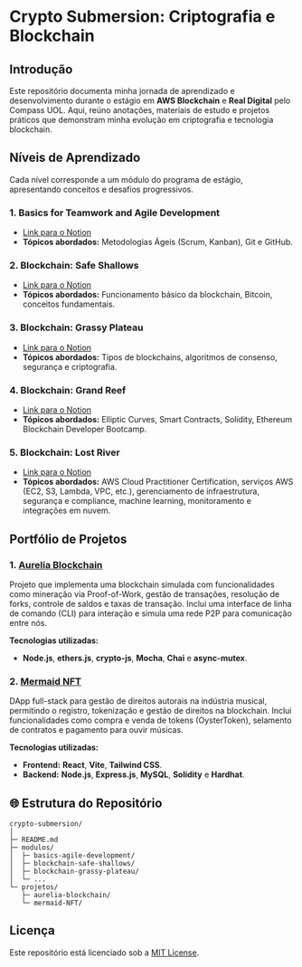 # Crypto Submersion: Criptografia e Blockchain

## Introdução

Este repositório documenta minha jornada de aprendizado e desenvolvimento durante o estágio em **AWS Blockchain** e **Real Digital** pelo Compass UOL. Aqui, reúno anotações, materiais de estudo e projetos práticos que demonstram minha evolução em criptografia e tecnologia blockchain.

## Níveis de Aprendizado

Cada nível corresponde a um módulo do programa de estágio, apresentando conceitos e desafios progressivos.

### 1. Basics for Teamwork and Agile Development
- [Link para o Notion](https://sky-clock-04e.notion.site/10d0cf47793880e88008d2969baad064?v=43eaeedb151747f89e3fac0d19b85023)
- **Tópicos abordados:** Metodologias Ágeis (Scrum, Kanban), Git e GitHub.

### 2. Blockchain: Safe Shallows
- [Link para o Notion](https://sky-clock-04e.notion.site/10d0cf477938804c8175d3fa04be2702?v=fc87071403e249ef86c44c2dbf09e581)
- **Tópicos abordados:** Funcionamento básico da blockchain, Bitcoin, conceitos fundamentais.

### 3. Blockchain: Grassy Plateau
- [Link para o Notion](https://sky-clock-04e.notion.site/10f0cf4779388023b51ccbe7edaf9a8b?v=1b1c2dd9d08f479ea28b44bc68ecbd22&pvs=4)
- **Tópicos abordados:** Tipos de blockchains, algoritmos de consenso, segurança e criptografia.

### 4. Blockchain: Grand Reef
- [Link para o Notion](https://sky-clock-04e.notion.site/13d0cf47793880178faaebf82e586e3f?v=f545f1d2f28544398a4d4252bd9eaabc)
- **Tópicos abordados:** Elliptic Curves, Smart Contracts, Solidity, Ethereum Blockchain Developer Bootcamp.

### 5. Blockchain: Lost River
- [Link para o Notion](https://sky-clock-04e.notion.site/1770cf477938804dadc2d0a3b0910542?v=fa10c52483324d8eb1ed160d20ccccd9&pvs=4)
- **Tópicos abordados:** AWS Cloud Practitioner Certification, serviços AWS (EC2, S3, Lambda, VPC, etc.), gerenciamento de infraestrutura, segurança e compliance, machine learning, monitoramento e integrações em nuvem.

## Portfólio de Projetos

### **1. [Aurelia Blockchain](https://github.com/vasconcel/aurelia-blockchain)**
Projeto que implementa uma blockchain simulada com funcionalidades como mineração via Proof-of-Work, gestão de transações, resolução de forks, controle de saldos e taxas de transação. Inclui uma interface de linha de comando (CLI) para interação e simula uma rede P2P para comunicação entre nós. 

**Tecnologias utilizadas:**  
- **Node.js**, **ethers.js**, **crypto-js**, **Mocha**, **Chai** e **async-mutex**.

### **2. [Mermaid NFT](https://github.com/vasconcel/mermaid-NFT)**
DApp full-stack para gestão de direitos autorais na indústria musical, permitindo o registro, tokenização e gestão de direitos na blockchain. Inclui funcionalidades como compra e venda de tokens (OysterToken), selamento de contratos e pagamento para ouvir músicas.

**Tecnologias utilizadas:**
- **Frontend:** **React**, **Vite**, **Tailwind CSS**.
- **Backend:** **Node.js**, **Express.js**, **MySQL**, **Solidity** e **Hardhat**.  

## 🌐 Estrutura do Repositório

```
crypto-submersion/
│
├─ README.md
├─ modulos/
│  ├─ basics-agile-development/
│  ├─ blockchain-safe-shallows/
│  ├─ blockchain-grassy-plateau/
│  └─ ...
└─ projetos/
   ├─ aurelia-blockchain/
   └─ mermaid-NFT/
```

## Licença

Este repositório está licenciado sob a [MIT License](https://choosealicense.com/licenses/mit/).
